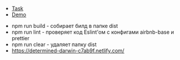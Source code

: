 - [Task](https://github.com/rolling-scopes-school/tasks/blob/master/tasks/fancy-weather.md)
- [Demo](https://determined-darwin-c7ab9f.netlify.com/)

* npm run build - собирает билд в папке dist
* npm run lint - проверяет код Eslint'ом с конфигами airbnb-base и prettier
* npm run clear - удаляет папку dist
* https://determined-darwin-c7ab9f.netlify.com/
